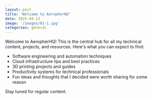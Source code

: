 ```yaml
---
layout: post
title: "Welcome to AeropherHQ"
date: 2025-04-13
image: '/images/01-1.jpg'
categories: general
---
```


Welcome to AeropherHQ! This is the central hub for all my technical content, projects, and resources. Here's what you can expect to find:

- Software engineering and automation techniques
- Cloud infrastructure tips and best practices
- 3D printing projects and guides
- Productivity systems for technical professionals
- Fun ideas and thoughts that I decided were worth sharing for some reason

Stay tuned for regular content.
